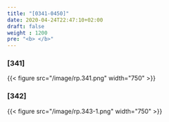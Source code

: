 ```yaml
---
title: "[0341-0450]"
date: 2020-04-24T22:47:10+02:00
draft: false
weight : 1200
pre: "<b> </b>"
---
```


### [341]
{{< figure src="/image/rp.341.png"  width="750"  >}}
### [342]
{{< figure src="/image/rp.343-1.png"  width="750"  >}}

